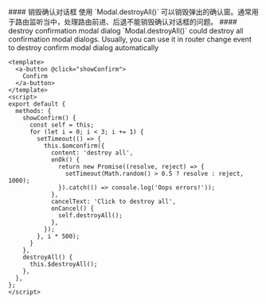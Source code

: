 <cn>
#### 销毁确认对话框
使用 `Modal.destroyAll()` 可以销毁弹出的确认窗。通常用于路由监听当中，处理路由前进、后退不能销毁确认对话框的问题。
</cn>

<us>
#### destroy confirmation modal dialog
`Modal.destroyAll()` could destroy all confirmation modal dialogs. Usually, you can use it in router change event to destroy confirm modal dialog automatically
</us>

```vue
<template>
  <a-button @click="showConfirm">
    Confirm
  </a-button>
</template>
<script>
export default {
  methods: {
    showConfirm() {
      const self = this;
      for (let i = 0; i < 3; i += 1) {
        setTimeout(() => {
          this.$omconfirm({
            content: 'destroy all',
            onOk() {
              return new Promise((resolve, reject) => {
                setTimeout(Math.random() > 0.5 ? resolve : reject, 1000);
              }).catch(() => console.log('Oops errors!'));
            },
            cancelText: 'Click to destroy all',
            onCancel() {
              self.destroyAll();
            },
          });
        }, i * 500);
      }
    },
    destroyAll() {
      this.$destroyAll();
    },
  },
};
</script>
```
